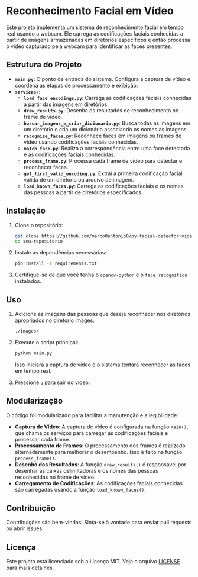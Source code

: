 
# Reconhecimento Facial em Vídeo

Este projeto implementa um sistema de reconhecimento facial em tempo real usando a webcam. Ele carrega as codificações faciais conhecidas a partir de imagens armazenadas em diretórios específicos e então processa o vídeo capturado pela webcam para identificar as faces presentes.

## Estrutura do Projeto

- **`main.py`**: O ponto de entrada do sistema. Configura a captura de vídeo e coordena as etapas de processamento e exibição.
- **`services/`**:
  - **`load_face_encodings.py`**: Carrega as codificações faciais conhecidas a partir das imagens em diretórios.
  - **`draw_results.py`**: Desenha os resultados de reconhecimento no frame de vídeo.
  - **`buscar_imagens_e_criar_dicionario.py`**: Busca todas as imagens em um diretório e cria um dicionário associando os nomes às imagens.
  - **`recognize_faces.py`**: Reconhece faces em imagens ou frames de vídeo usando codificações faciais conhecidas.
  - **`match_face.py`**: Realiza a correspondência entre uma face detectada e as codificações faciais conhecidas.
  - **`process_frame.py`**: Processa cada frame de vídeo para detectar e reconhecer faces.
  - **`get_first_valid_encoding.py`**: Extrai a primeira codificação facial válida de um diretório ou arquivo de imagem.
  - **`load_known_faces.py`**: Carrega as codificações faciais e os nomes das pessoas a partir de diretórios especificados.

## Instalação

1. Clone o repositório:

   ```bash
   git clone https://github.com/marco0antonio0/py-facial-detector-video
   cd seu-repositorio
   ```

2. Instale as dependências necessárias:

   ```bash
   pip install -r requirements.txt
   ```

3. Certifique-se de que você tenha o `opencv-python` e o `face_recognition` instalados.

## Uso

1. Adicione as imagens das pessoas que deseja reconhecer nos diretórios apropriados no diretorio images.
   ```bash
   ./images/
   ```
2. Execute o script principal:

   ```bash
   python main.py
   ```

   Isso iniciará a captura de vídeo e o sistema tentará reconhecer as faces em tempo real.

3. Pressione `q` para sair do vídeo.

## Modularização

O código foi modularizado para facilitar a manutenção e a legibilidade:

- **Captura de Vídeo**: A captura de vídeo é configurada na função `main()`, que chama os serviços para carregar as codificações faciais e processar cada frame.
- **Processamento de Frames**: O processamento dos frames é realizado alternadamente para melhorar o desempenho. Isso é feito na função `process_frame()`.
- **Desenho dos Resultados**: A função `draw_results()` é responsável por desenhar as caixas delimitadoras e os nomes das pessoas reconhecidas no frame de vídeo.
- **Carregamento de Codificações**: As codificações faciais conhecidas são carregadas usando a função `load_known_faces()`.

## Contribuição

Contribuições são bem-vindas! Sinta-se à vontade para enviar pull requests ou abrir issues.

## Licença

Este projeto está licenciado sob a Licença MIT. Veja o arquivo [LICENSE](LICENSE) para mais detalhes.
